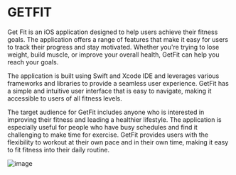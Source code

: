 # GETFIT
Get Fit is an iOS application designed to help users achieve their fitness goals. The application offers a range of features that make it easy for users to track their progress and stay motivated. Whether you're trying to lose weight, build muscle, or improve your overall health, GetFit can help you reach your goals.

The application is built using Swift and Xcode IDE and leverages various frameworks and libraries to provide a seamless user experience. GetFit has a simple and intuitive user interface that is easy to navigate, making it accessible to users of all fitness levels.

The target audience for GetFit includes anyone who is interested in improving their fitness and leading a healthier lifestyle. The application is especially useful for people who have busy schedules and find it challenging to make time for exercise. GetFit provides users with the flexibility to workout at their own pace and in their own time, making it easy to fit fitness into their daily routine.

![image](https://github.com/MKLakshitha/GETFIT/assets/93935134/6035b4c6-5bbc-42d0-b477-fba56662e525)

